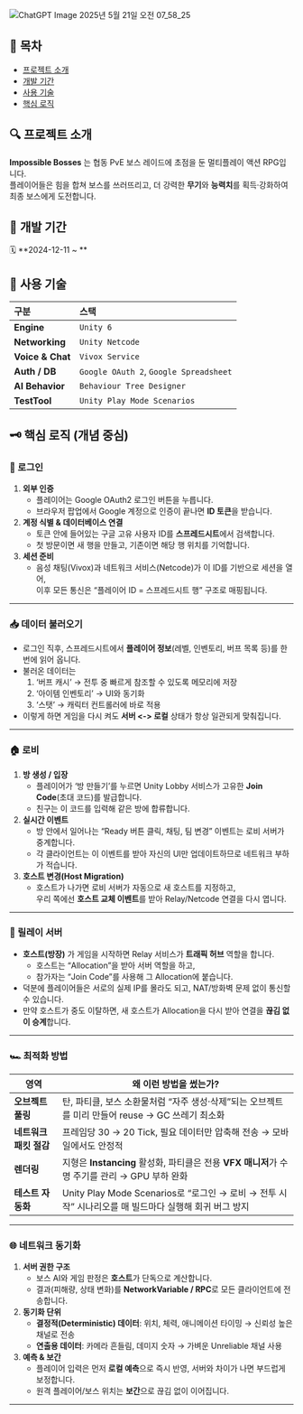 ![ChatGPT Image 2025년 5월 21일 오전 07_58_25](https://github.com/user-attachments/assets/78780fee-a54d-4b52-90dc-0bca75f68ba7)
## 📘 목차
- [프로젝트 소개](#프로젝트-소개)
- [개발 기간](#개발-기간)
- [사용 기술](#사용-기술)
- [핵심 로직](#핵심-로직)



## 🔍 프로젝트 소개
**Impossible Bosses** 는 협동 PvE 보스 레이드에 초점을 둔 멀티플레이 액션 RPG입니다.  
플레이어들은 힘을 합쳐 보스를 쓰러뜨리고, 더 강력한 **무기**와 **능력치**를 획득·강화하여 최종 보스에게 도전합니다.



## 📆 개발 기간
🗓 **2024-12-11 ~ **



## 🔧 사용 기술
| 구분 | 스택 |
|:--|:--|
| **Engine** | `Unity 6` |
| **Networking** | `Unity Netcode` |
| **Voice & Chat** | `Vivox Service` |
| **Auth / DB** | `Google OAuth 2`, `Google Spreadsheet` |
| **AI Behavior** | `Behaviour Tree Designer` |
| **TestTool** | `Unity Play Mode Scenarios` |


## 🗝 핵심 로직 (개념 중심)

### 🔐 로그인
1. **외부 인증**  
   - 플레이어는 Google OAuth2 로그인 버튼을 누릅니다.  
   - 브라우저 팝업에서 Google 계정으로 인증이 끝나면 **ID 토큰**을 받습니다.
2. **계정 식별 & 데이터베이스 연결**  
   - 토큰 안에 들어있는 구글 고유 사용자 ID를 **스프레드시트**에서 검색합니다.  
   - 첫 방문이면 새 행을 만들고, 기존이면 해당 행 위치를 기억합니다.
3. **세션 준비**  
   - 음성 채팅(Vivox)과 네트워크 서비스(Netcode)가 이 ID를 기반으로 세션을 열어,  
     이후 모든 통신은 “플레이어 ID = 스프레드시트 행” 구조로 매핑됩니다.

---

### 📥 데이터 불러오기
- 로그인 직후, 스프레드시트에서 **플레이어 정보**(레벨, 인벤토리, 버프 목록 등)를 한 번에 읽어 옵니다.  
- 불러온 데이터는  
  1) ‘버프 캐시’ → 전투 중 빠르게 참조할 수 있도록 메모리에 저장  
  2) ‘아이템 인벤토리’ → UI와 동기화  
  3) ‘스탯’ → 캐릭터 컨트롤러에 바로 적용  
- 이렇게 하면 게임을 다시 켜도 **서버 <-> 로컬** 상태가 항상 일관되게 맞춰집니다.

---

### 🏠 로비
1. **방 생성 / 입장**  
   - 플레이어가 ‘방 만들기’를 누르면 Unity Lobby 서비스가 고유한 **Join Code**(초대 코드)를 발급합니다.  
   - 친구는 이 코드를 입력해 같은 방에 합류합니다.
2. **실시간 이벤트**  
   - 방 안에서 일어나는 “Ready 버튼 클릭, 채팅, 팀 변경” 이벤트는 로비 서버가 중계합니다.  
   - 각 클라이언트는 이 이벤트를 받아 자신의 UI만 업데이트하므로 네트워크 부하가 적습니다.
3. **호스트 변경(Host Migration)**  
   - 호스트가 나가면 로비 서버가 자동으로 새 호스트를 지정하고,  
     우리 쪽에선 **호스트 교체 이벤트**를 받아 Relay/Netcode 연결을 다시 엽니다.

---

### 🔗 릴레이 서버
- **호스트(방장)** 가 게임을 시작하면 Relay 서비스가 **트래픽 허브** 역할을 합니다.  
  - 호스트는 “Allocation”을 받아 서버 역할을 하고,  
  - 참가자는 “Join Code”를 사용해 그 Allocation에 붙습니다.  
- 덕분에 플레이어들은 서로의 실제 IP를 몰라도 되고, NAT/방화벽 문제 없이 통신할 수 있습니다.  
- 만약 호스트가 중도 이탈하면, 새 호스트가 Allocation을 다시 받아 연결을 **끊김 없이 승계**합니다.

---

### 🏎️ 최적화 방법
| 영역 | 왜 이런 방법을 썼는가? |
|------|-----------------------|
| **오브젝트 풀링** | 탄, 파티클, 보스 소환물처럼 “자주 생성·삭제”되는 오브젝트를 미리 만들어 reuse → GC 쓰레기 최소화 |
| **네트워크 패킷 절감** | 프레임당 30 → 20 Tick, 필요 데이터만 압축해 전송 → 모바일에서도 안정적 |
| **렌더링** | 지형은 **Instancing** 활성화, 파티클은 전용 **VFX 매니저**가 수명 주기를 관리 → GPU 부하 완화 |
| **테스트 자동화** | Unity Play Mode Scenarios로 “로그인 → 로비 → 전투 시작” 시나리오를 매 빌드마다 실행해 회귀 버그 방지 |

---

### 🌐 네트워크 동기화
1. **서버 권한 구조**  
   - 보스 AI와 게임 판정은 **호스트**가 단독으로 계산합니다.  
   - 결과(피해량, 상태 변화)를 **NetworkVariable / RPC**로 모든 클라이언트에 전송합니다.
2. **동기화 단위**  
   - **결정적(Deterministic) 데이터**: 위치, 체력, 애니메이션 타이밍 → 신뢰성 높은 채널로 전송  
   - **연출용 데이터**: 카메라 흔들림, 데미지 숫자 → 가벼운 Unreliable 채널 사용
3. **예측 & 보간**  
   - 플레이어 입력은 먼저 **로컬 예측**으로 즉시 반영, 서버와 차이가 나면 부드럽게 보정합니다.  
   - 원격 플레이어/보스 위치는 **보간**으로 끊김 없이 이어집니다.

---

